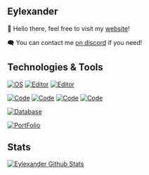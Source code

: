 ## Eylexander

👋 Hello there, feel free to visit my [website](http://eylexanders.ddns.net "Shitty dns, I know")!

🗨️ You can contact me [on discord](https://discord.com/users/344526513577918477 "DM me !") if you need!

## Technologies & Tools

[![OS](https://img.shields.io/badge/OS-Windows-informational?style=flat&logo=OS&logoColor=white&color=2bbc8a)](https://shields.io/)
[![Editor](https://img.shields.io/badge/Editor-VScode-informational?style=flat&logo=Editor&logoColor=white&color=2bbc8a)](https://shields.io/)
[![Editor](https://img.shields.io/badge/Editor-SublimeText-informational?style=flat&logo=Editor&logoColor=white&color=2bbc8a)](https://shields.io/)

[![Code](https://img.shields.io/badge/Code-Javascript-informational?style=flat&logo=Code&logoColor=white&color=2bbc8a)](https://shields.io/)
[![Code](https://img.shields.io/badge/Code-Nodejs-informational?style=flat&logo=Code&logoColor=white&color=2bbc8a)](https://shields.io/)
[![Code](https://img.shields.io/badge/Code-HTML-informational?style=flat&logo=Code&logoColor=white&color=2bbc8a)](https://shields.io/)
[![Code](https://img.shields.io/badge/Code-CSS-informational?style=flat&logo=Code&logoColor=white&color=2bbc8a)](https://shields.io/)

[![Database](https://img.shields.io/badge/Database-SQLite-informational?style=flat&logo=Databases&logoColor=white&color=2bbc8a)](https://shields.io/)

[![PortFolio](https://img.shields.io/website?down_color=red&down_message=Offline&label=Website&up_color=2bbc8a&up_message=Online&url=http%3A%2F%2Feylexanders.ddns.net)](http://eylexanders.ddns.net/)

## Stats

[![Eylexander Github Stats](https://github-readme-stats.vercel.app/api?username=Eylexander&show_icons=true&theme=github_dark)](https://github.com/anuraghazra/github-readme-stats#readme)
